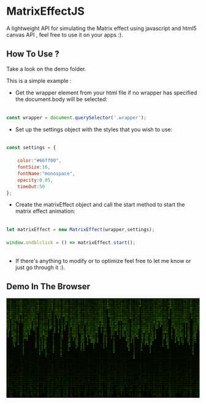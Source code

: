 # MatrixEffectJS

A lightweight API for simulating the Matrix effect using javascript and html5 canvas API , feel free to use it on your apps :).

## How To Use ?

Take a look on the demo folder.

This is a simple example :

- Get the wrapper element from your html file if no wrapper has specified the document.body will be selected:

``` javascript

const wrapper = document.querySelector('.wrapper');

```

- Set up the settings object with the styles that you wish to use:

``` javascript

const settings = {

    color:"#66ff00",
    fontSize:16,
    fontName:"monospace",
    opacity:0.05,
    timeOut:50  
};

```

- Create the matrixEffect object and call the start method to start the matrix effect animation:

``` javascript

let matrixEffect = new MatrixEffect(wrapper,settings);

window.ondblclick = () => matrixEffect.start();
    
```

- If there's anything to modify or to optimize feel free to let me know or just go through it :).

## Demo In The Browser

<img src="https://github.com/LakhderAmine99/MatrixEffectJS/blob/main/screenshots/_1.png">